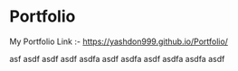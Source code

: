 # Portfolio
My Portfolio Link :-
https://yashdon999.github.io/Portfolio/

asf
asdf
asdf
asdf
asdfa
asdf
asdfa
asdf
asdfa
asdfa
asdf
